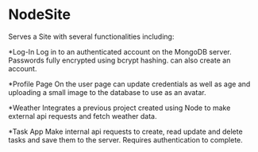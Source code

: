 # NodeSite
Serves a Site with several functionalities including:

*Log-In
Log in to an authenticated account on the MongoDB server.  Passwords fully encrypted using bcrypt hashing.
can also create an account.

*Profile Page
On the user page can update credentials as well as age and uploading a small image to the database to use as an avatar.

*Weather
Integrates a previous project created using Node to make external api requests and fetch weather data.

*Task App
Make internal api requests to create, read update and delete tasks and save them to the server.  Requires authentication to complete.
